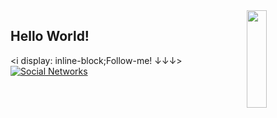 <a href="https://gifer.com/en/Dtf">
  <img align="right" src="https://bestanimations.com/media/dancers/694962750funny-dance-dancing-animated-gif-image-26.gif" width=25% height=20% />
</a>

## Hello World! 

<i display: inline-block;Follow-me! ↓↓↓></i>
[![Social Networks](https://img.shields.io/badge/Social-Networks-green)](https://linktr.ee/jaulin) 
